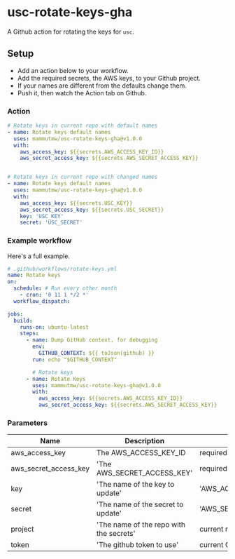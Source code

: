 # usc-rotate-keys-gha

A Github action for rotating the keys for `usc`.

## Setup

- Add an action below to your workflow.
- Add the required secrets, the AWS keys, to your Github project.
- If your names are different from the defaults change them.
- Push it, then watch the Action tab on Github.

### Action

```yaml
# Rotate keys in current repo with default names
- name: Rotate keys default names
  uses: mammutmw/usc-rotate-keys-gha@v1.0.0
  with:
    aws_access_key: ${{secrets.AWS_ACCESS_KEY_ID}}
    aws_secret_access_key: ${{secrets.AWS_SECRET_ACCESS_KEY}}


# Rotate keys in current repo with changed names
- name: Rotate keys default names
  uses: mammutmw/usc-rotate-keys-gha@v1.0.0
  with:
    aws_access_key: ${{secrets.USC_KEY}}
    aws_secret_access_key: ${{secrets.USC_SECRET}}
    key: 'USC_KEY'
    secret: 'USC_SECRET'
```

### Example workflow

Here's a full example.

```yaml
# .github/workflows/rotate-keys.yml
name: Rotate keys
on:
  schedule: # Run every other month
    - cron: '0 11 1 */2 *'
  workflow_dispatch:

jobs:
  build:
    runs-on: ubuntu-latest
    steps:
      - name: Dump GitHub context, for debugging
        env:
          GITHUB_CONTEXT: ${{ toJson(github) }}
        run: echo "$GITHUB_CONTEXT"

        # Rotate keys
      - name: Rotate Keys
        uses: mammutmw/usc-rotate-keys-gha@v1.0.0
        with:
          aws_access_key: ${{secrets.AWS_ACCESS_KEY_ID}}
          aws_secret_access_key: ${{secrets.AWS_SECRET_ACCESS_KEY}}
```

### Parameters

| Name | Description | Default |
-------|-------------|----------|
| aws_access_key | The AWS_ACCESS_KEY_ID | required |
| aws_secret_access_key | 'The AWS_SECRET_ACCESS_KEY' | required |
| key | 'The name of the key to update' | 'AWS_ACCESS_KEY_ID' |
| secret | 'The name of the secret to update' | 'AWS_SECRET_ACCESS_KEY' |
| project | 'The name of the repo with the secrets' | current repo |
| token | 'The github token to use' | current GITHUB_TOKEN |
